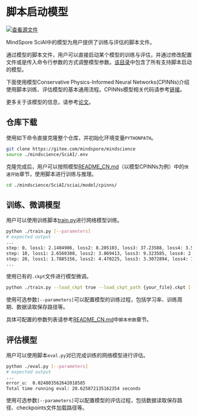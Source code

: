# 脚本启动模型

[![查看源文件](https://mindspore-website.obs.cn-north-4.myhuaweicloud.com/website-images/r2.2/resource/_static/logo_source.svg)](https://gitee.com/mindspore/docs/blob/r2.2/docs/sciai/docs/source_zh_cn/launch_with_scripts.md)&nbsp;&nbsp;

MindSpore SciAI中的模型为用户提供了训练与评估的脚本文件。

通过模型的脚本文件，用户可以直接启动某个模型的训练与评估，并通过修改配置文件或是传入命令行参数的方式调整模型参数。[该目录](https://gitee.com/mindspore/mindscience/tree/r0.5/SciAI/sciai/model)中包含了所有支持脚本启动的模型。

下面使用模型Conservative Physics-Informed Neural Networks(CPINNs)介绍使用脚本训练、评估模型的基本通用流程。CPINNs模型相关代码请参考[链接](https://gitee.com/mindspore/mindscience/tree/r0.5/SciAI/sciai/model/cpinns)。

更多关于该模型的信息，请参考[论文](https://www.sciencedirect.com/science/article/abs/pii/S0045782520302127)。

## 仓库下载

使用如下命令直接克隆整个仓库，并初始化环境变量`PYTHONPATH`。

```bash
git clone https://gitee.com/mindspore/mindscience
source ./mindscience/SciAI/.env
```

克隆完成后，用户可以按照模型[README_CN.md](https://gitee.com/mindspore/mindscience/blob/r0.5/SciAI/sciai/model/cpinns/README_CN.md)（以模型CPINNs为例）中的`快速开始`章节，使用脚本进行训练与推理。

```bash
cd ./mindscience/SciAI/sciai/model/cpinns/
```

## 训练、微调模型

用户可以使用训练脚本[train.py](https://gitee.com/mindspore/mindscience/blob/r0.5/SciAI/sciai/model/cpinns/train.py)进行网络模型训练。

```bash
python ./train.py [--parameters]
# expected output
...
step: 0, loss1: 2.1404986, loss2: 8.205103, loss3: 37.23588, loss4: 3.56359, interval: 50.85803508758545s, total: 50.85803508758545s
step: 10, loss1: 2.6560388, loss2: 3.869413, loss3: 9.323585, loss4: 2.1194165, interval: 5.159524917602539s, total: 56.01756000518799s
step: 20, loss1: 1.7885156, loss2: 4.470225, loss3: 3.3072894, loss4: 1.5674783, interval: 1.8615927696228027s, total: 57.87915277481079s
...
```

使用已有的`.ckpt`文件进行模型微调。

```bash
python ./train.py --load_ckpt true --load_ckpt_path {your_file}.ckpt [--parameters]
```

使用可选参数`[--parameters]`可以配置模型的训练过程，包括学习率、训练周期、数据读取保存路径等。

具体可配置的参数列表请参考[README_CN.md](https://gitee.com/mindspore/mindscience/blob/r0.5/SciAI/sciai/model/cpinns/README_CN.md)中`脚本参数`章节。

## 评估模型

用户可以使用脚本`eval.py`对已完成训练的网络模型进行评估。

```bash
python ./eval.py [--parameters]
# expected output
...
error_u:  0.024803562642018585
Total time running eval: 20.625872135162354 seconds
```

使用可选参数`[--parameters]`可以配置模型的评估过程，包括数据读取保存路径、checkpoints文件加载路径等。
